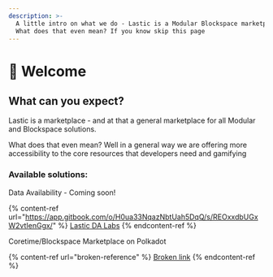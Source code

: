 ```yaml
---
description: >-
  A little intro on what we do - Lastic is a Modular Blockspace marketplace -
  What does that even mean? If you know skip this page
---
```


# 👋 Welcome

## What can you expect? <a href="#what-is-coretime" id="what-is-coretime"></a>

Lastic is a marketplace - and at that a general marketplace for all Modular and Blockspace solutions.

What does that even mean? Well in a general way we are offering more accessibility to the core resources that developers need and gamifying&#x20;



### Available solutions:

Data Availability - Coming soon!

{% content-ref url="https://app.gitbook.com/o/H0ua33NqazNbtUah5DqQ/s/REOxxdbUGxW2vtIenGgx/" %}
[Lastic DA Labs](https://app.gitbook.com/o/H0ua33NqazNbtUah5DqQ/s/REOxxdbUGxW2vtIenGgx/)
{% endcontent-ref %}

Coretime/Blockspace Marketplace on Polkadot

{% content-ref url="broken-reference" %}
[Broken link](broken-reference)
{% endcontent-ref %}

